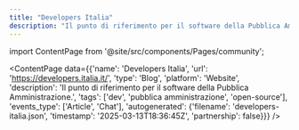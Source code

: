 ```yaml
---
title: "Developers Italia"
description: "Il punto di riferimento per il software della Pubblica Amministrazione."
---
```

import ContentPage from '@site/src/components/Pages/community';

<ContentPage
    data={{'name': 'Developers Italia', 'url': 'https://developers.italia.it/', 'type': 'Blog', 'platform': 'Website', 'description': 'Il punto di riferimento per il software della Pubblica Amministrazione.', 'tags': ['dev', 'pubblica amministrazione', 'open-source'], 'events_type': ['Article', 'Chat'], 'autogenerated': {'filename': 'developers-italia.json', 'timestamp': '2025-03-13T18:36:45Z', 'partnership': false}}}
/>
